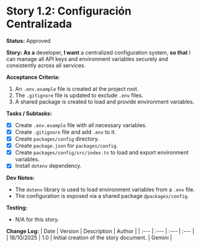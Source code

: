 # Story 1.2: Configuración Centralizada

**Status:** Approved

**Story:**
**As a** developer,
**I want** a centralized configuration system,
**so that** I can manage all API keys and environment variables securely and consistently across all services.

**Acceptance Criteria:**
1. An `.env.example` file is created at the project root.
2. The `.gitignore` file is updated to exclude `.env` files.
3. A shared package is created to load and provide environment variables.

**Tasks / Subtasks:**
- [X] Create `.env.example` file with all necessary variables.
- [X] Create `.gitignore` file and add `.env` to it.
- [X] Create `packages/config` directory.
- [X] Create `package.json` for `packages/config`.
- [X] Create `packages/config/src/index.ts` to load and export environment variables.
- [X] Install `dotenv` dependency.

**Dev Notes:**
- The `dotenv` library is used to load environment variables from a `.env` file.
- The configuration is exposed via a shared package `@packages/config`.

**Testing:**
- N/A for this story.

**Change Log:**
| Date | Version | Description | Author |
| :--- | :--- | :--- | :--- |
| 18/10/2025 | 1.0 | Initial creation of the story document. | Gemini |
